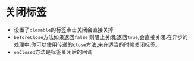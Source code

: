 # 关闭标签
- 设置了`closable`的标签点击关闭会直接关掉
- `beforeClose`方法如果返回`false` 则阻止关闭;返回`true`,会直接关闭.在异步的处理中,你可以使用传递的`close`方法,来在适当的时候关闭标签.
- `onClosed`方法是标签关闭后的回调